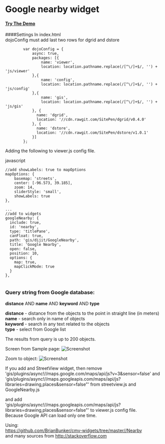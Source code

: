 # Google nearby widget


#### [Try The Demo](http://aspetkov.github.io/)  

  

  

####Settings
In index.html  
dojoConfig must add last two rows for dgrid and dstore

```
        var dojoConfig = {
            async: true, 
            packages: [{
                name: 'viewer',
                location: location.pathname.replace(/[^\/]+$/, '') + 'js/viewer'
            },{
                name: 'config',
                location: location.pathname.replace(/[^\/]+$/, '') + 'js/config'
            },{
                name: 'gis',
                location: location.pathname.replace(/[^\/]+$/, '') + 'js/gis'
            }, {
              name: 'dgrid',
              location: '//cdn.rawgit.com/SitePen/dgrid/v0.4.0'
            }, {
              name: 'dstore',
              location: '//cdn.rawgit.com/SitePen/dstore/v1.0.1'
            }]
        };

```


Adding the following to viewer.js config file.

javascript  
```
//add showLabels: true to mapOptions
mapOptions: {  
    basemap: 'streets',  
    center: [-96.573, 39.185],  
    zoom: 14,  
    sliderStyle: 'small',  
    showLabels: true  
},

...
//add to widgets
googleNearby: {
  include: true,
  id: 'nearby',
  type: 'titlePane',
  canFloat: true,
  path: 'gis/dijit/GoogleNearby',
  title: 'Google Nearby',
  open: false,
  position: 10,
  options: {
    map: true,
    mapClickMode: true
  }
},


```

### Query string from Google database:  
**distance** AND **name** AND **keyword** AND **type**

**distance** - distance from the objects to the point in straight line (in meters)  
**name** - search only in name of objects  
**keyword** - search in any text related to the objects  
**type** - select from Google list  

The results from query is up to 200 objects.

Screen from Sample page:
![Screenshot](https://github.com/aspetkov/cmv-widgets/blob/master/GoogleNearby/screenshot.PNG)

Zoom to object:
![Screenshot](https://github.com/aspetkov/cmv-widgets/blob/master/GoogleNearby/zoomto.PNG)  

If you add and StreetView widget, then remove  
'gis/plugins/async!//maps.google.com/maps/api/js?v=3&sensor=false' and   
'gis/plugins/async!//maps.googleapis.com/maps/api/js?libraries=drawing,places&sensor=false"'
from streetview.js and GoogleNearby.js   

and add  
'gis/plugins/async!//maps.googleapis.com/maps/api/js?libraries=drawing,places&sensor=false"'
to viewer.js config file.  
Because Google API can load only one time.

Using:  
https://github.com/BrianBunker/cmv-widgets/tree/master//Nearby  
and many sources from http://stackoverflow.com  
